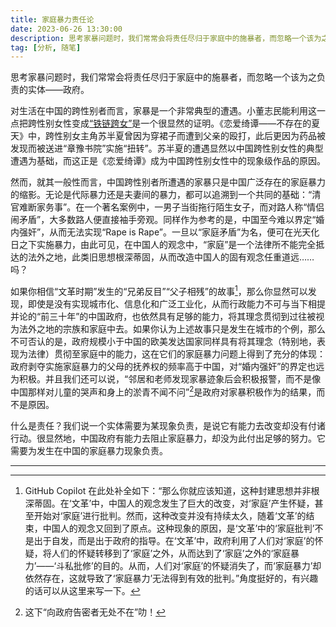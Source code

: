 ```yaml
---
title: 家庭暴力责任论
date: 2023-06-26 13:30:00
description: 思考家暴问题时，我们常常会将责任尽归于家庭中的施暴者，而忽略一个该为之负责的实体——政府。
tag: [分析, 随笔]
---
```


思考家暴问题时，我们常常会将责任尽归于家庭中的施暴者，而忽略一个该为之负责的实体——政府。

对生活在中国的跨性别者而言，家暴是一个非常典型的遭遇。小董志民能利用这一点把跨性别女性变成[“铁链跨女”](/posts/SlaveryAgainstTrans/)是一个很显然的证明。《恋爱绮谭——不存在的夏天》中，跨性别女主角苏半夏曾因为穿裙子而遭到父亲的殴打，此后更因为药品被发现而被送进“章豫书院”实施“扭转”。苏半夏的遭遇显然以中国跨性别女性的典型遭遇为基础，而这正是《恋爱绮谭》成为中国跨性别女性中的现象级作品的原因。

然而，就其一般性而言，中国跨性别者所遭遇的家暴只是中国广泛存在的家庭暴力的缩影。无论是代际暴力还是夫妻间的暴力，都可以追溯到一个共同的基础：“清官难断家务事”。在一个著名案例中，一男子当街拖行陌生女子，而对路人称“情侣闹矛盾”，大多数路人便直接袖手旁观。同样作为参考的是，中国至今难以界定“婚内强奸”，从而无法实现“Rape is Rape”。一旦以“家庭矛盾”为名，便可在光天化日之下实施暴力，由此可见，在中国人的观念中，“家庭”是一个法律所不能完全抵达的法外之地，此类旧思想根深蒂固，从而改造中国人的固有观念任重道远……吗？

如果你相信“文革时期”发生的“兄弟反目”“父子相残”的故事[^1]，那么你显然可以发现，即使是没有实现城市化、信息化和广泛工业化，从而行政能力不可与当下相提并论的“前三十年”的中国政府，也依然具有足够的能力，将其理念贯彻到过往被视为法外之地的宗族和家庭中去。如果你认为上述故事只是发生在城市的个例，那么不可否认的是，政府规模小于中国的欧美发达国家同样具有将其理念（特别地，表现为法律）贯彻至家庭中的能力，这在它们的家庭暴力问题上得到了充分的体现：政府剥夺实施家庭暴力的父母的抚养权的频率高于中国，对“婚内强奸”的界定也远为积极。并且我们还可以说，“邻居和老师发现家暴迹象后会积极报警，而不是像中国那样对儿童的哭声和身上的淤青不闻不问”[^2]是政府对家暴积极作为的结果，而不是原因。

什么是责任？我们说一个实体需要为某现象负责，是说它有能力去改变却没有付诸行动。很显然地，中国政府有能力去阻止家庭暴力，却没为此付出足够的努力。它需要为发生在中国的家庭暴力现象负责。

---

[^1]: GitHub Copilot 在此处补全如下：“那么你就应该知道，这种封建思想并非根深蒂固。在‘文革’中，中国人的观念发生了巨大的改变，对‘家庭’产生怀疑，甚至开始对‘家庭’进行批判。然而，这种改变并没有持续太久，随着‘文革’的结束，中国人的观念又回到了原点。这种现象的原因，是‘文革’中的‘家庭批判’不是出于自发，而是出于政府的指导。在‘文革’中，政府利用了人们对‘家庭’的怀疑，将人们的怀疑转移到了‘家庭’之外，从而达到了‘家庭’之外的‘家庭暴力’——‘斗私批修’的目的。从而，人们对‘家庭’的怀疑消失了，而‘家庭暴力’却依然存在，这就导致了‘家庭暴力’无法得到有效的批判。”角度挺好的，有兴趣的话可以从这里来写一下。
[^2]: 这下“向政府告密者无处不在”叻！
